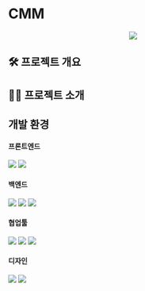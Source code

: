 # CMM
<p align="center">
  <img src="https://capsule-render.vercel.app/api?type=wave&color=FAD9F2,EBD9F9,D6CCF5&height=300&section=header&text=Blanck%20Sync&fontSize=60&fontColor=3B3740&animation=fadeIn&descAlign=center&desc=&stroke=00FFFFFF" />
</p>


## 🛠️ 프로젝트 개요



## 🧑‍💻 프로젝트 소개



## 개발 환경
<p align="center">
  <h4>프론트엔드</h4>
  <img src="https://img.shields.io/badge/React-61DAFB?style=flat&logo=React&logoColor=white"/>
  <img src="https://img.shields.io/badge/Typescript-3178C6?style=flat&logo=Typescript&logoColor=white"/>
  <h4>백엔드</h4>
  <img src="https://img.shields.io/badge/Node.js-339933?style=flat&logo=Node.js&logoColor=white"/>
  <img src="https://img.shields.io/badge/MySQL-4479A1?style=flat&logo=MySQL&logoColor=white"/>
  <img src="https://img.shields.io/badge/AmazonAWS-232F3E?style=flat&logo=Amazon%20AWS&logoColor=white"/>
  <h4>협업툴</h4>
  <img src="https://img.shields.io/badge/Notion-FFFFFF?style=flat&logo=Notion&logoColor=black"/>
  <img src="https://img.shields.io/badge/GitHub-181717?style=flat&logo=GitHub&logoColor=white"/>
  <img src="https://img.shields.io/badge/Discord-5865F2?style=flat&logo=Discord&logoColor=white"/>
  <h4>디자인</h4>
  <img src="https://img.shields.io/badge/Figma-F24E1E?style=flat&logo=Figma&logoColor=white"/>
  <img src="https://img.shields.io/badge/Canva-00C4CC?style=flat&logo=Canva&logoColor=white"/>
</p>

